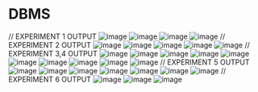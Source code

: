 # DBMS
// EXPERIMENT 1 OUTPUT
![image](https://user-images.githubusercontent.com/112066277/193872034-b9e73178-2e93-4c60-83d6-404b135f6ab2.png)
![image](https://user-images.githubusercontent.com/112066277/193872092-8a8174ce-56bd-4af3-b31f-9fcd4a88e0dd.png)
![image](https://user-images.githubusercontent.com/112066277/193872154-1a687668-2877-4cc5-ad31-4e101d5d4f49.png)
![image](https://user-images.githubusercontent.com/112066277/193872212-a500cda9-1223-44a8-b9da-4af6e1eeb6a6.png)
// EXPERIMENT 2 OUTPUT
![image](https://user-images.githubusercontent.com/112066277/193872739-f926a568-a81d-4505-8633-e7e65b3593cc.png)
![image](https://user-images.githubusercontent.com/112066277/193872820-75c229bb-7ac4-4686-8743-ddf8e3cd92a2.png)
![image](https://user-images.githubusercontent.com/112066277/193872860-26bb1000-a28f-4fe9-9618-465ee98535cd.png)
![image](https://user-images.githubusercontent.com/112066277/193872942-659091c2-6da9-46a8-b9a2-f23743ff7536.png)
![image](https://user-images.githubusercontent.com/112066277/193873036-6a6ecd2e-9d05-4bbc-99c0-b0e61604eb31.png)
// EXPERIMENT 3,4 OUTPUT
![image](https://user-images.githubusercontent.com/112066277/193873491-1c1eb310-3a3b-48a3-809d-c20fe53a0dbc.png)
![image](https://user-images.githubusercontent.com/112066277/193873663-ec82fce4-f6d1-4d7b-b8a7-4fb74bbe93ae.png)
![image](https://user-images.githubusercontent.com/112066277/193873924-389894d1-97c2-410e-8955-8fc327efd318.png)
![image](https://user-images.githubusercontent.com/112066277/193873989-98ac4288-1c85-4136-a1c6-decaf83cc7d6.png)
![image](https://user-images.githubusercontent.com/112066277/193874022-a1801390-589c-432c-9e56-b6e0aac79346.png)
![image](https://user-images.githubusercontent.com/112066277/193874068-493b8efe-bfe5-49b6-b31e-d241582caaae.png)
![image](https://user-images.githubusercontent.com/112066277/193874113-f7d7a08d-a3e9-439c-bf27-26d46689f879.png)
![image](https://user-images.githubusercontent.com/112066277/193874141-8694c661-4aee-4fad-8c61-e438f41ecfdc.png)
![image](https://user-images.githubusercontent.com/112066277/193874201-7565853e-40ef-4934-a875-79eb799fbed6.png)
![image](https://user-images.githubusercontent.com/112066277/193874247-841657df-12a2-4bcd-9210-53113cae3119.png)
// EXPERIMENT 5 OUTPUT
![image](https://user-images.githubusercontent.com/112066277/193874798-0b85adf3-9a64-48d7-a0c6-b9d2ee53bfba.png)
![image](https://user-images.githubusercontent.com/112066277/193874864-7eeae9b1-f98b-4b7a-864d-c30907d70cf1.png)
![image](https://user-images.githubusercontent.com/112066277/193874905-a639d68e-8ebd-4b8a-93e0-0a0518c3fb62.png)
![image](https://user-images.githubusercontent.com/112066277/193874957-2a84f1eb-37e4-4336-b7ee-90e274e50547.png)
![image](https://user-images.githubusercontent.com/112066277/193875009-91839531-b67e-4592-ab2a-0082f8792e54.png)
![image](https://user-images.githubusercontent.com/112066277/193875078-7bcea687-121a-4d28-8822-214b741e7ecd.png)
![image](https://user-images.githubusercontent.com/112066277/193875133-a22d3b28-9d61-4689-bf44-87a44b33304f.png)
// EXPERIMENT 6 OUTPUT
![image](https://user-images.githubusercontent.com/112066277/193875394-f6307c9c-2f0a-445d-9a1a-7fe6cec8abda.png)
![image](https://user-images.githubusercontent.com/112066277/193875436-561844ae-5b4d-440e-85be-f03f66201b3f.png)
![image](https://user-images.githubusercontent.com/112066277/193875496-0afdecb6-3310-4e23-8462-6db99715d215.png)
